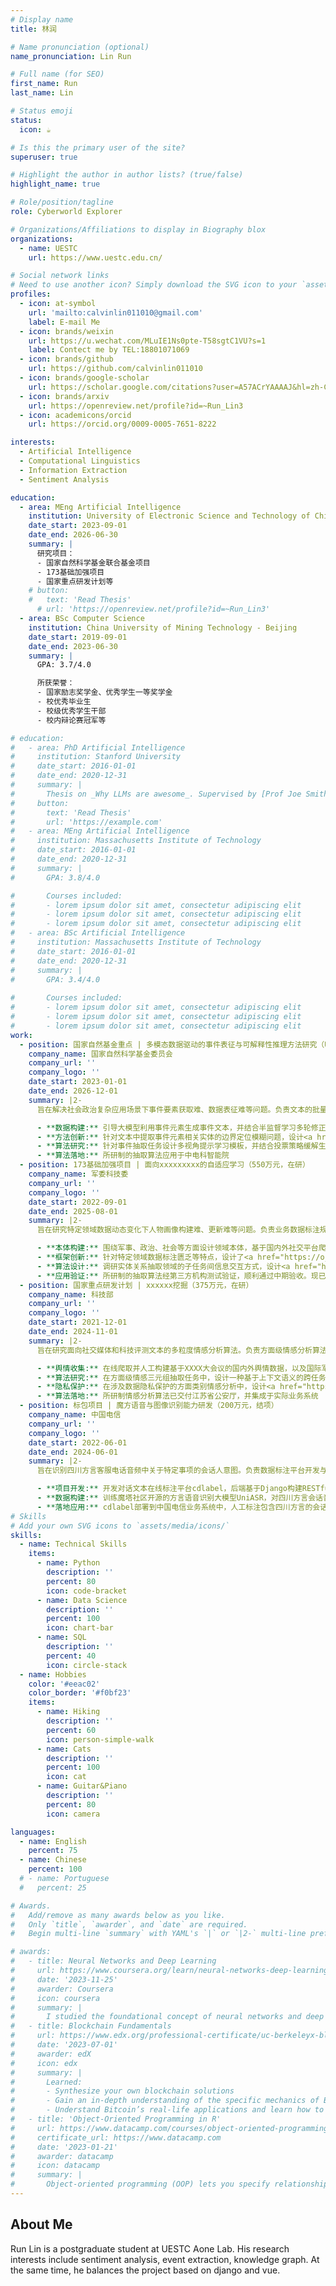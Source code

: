 ```yaml
---
# Display name
title: 林润

# Name pronunciation (optional)
name_pronunciation: Lin Run

# Full name (for SEO)
first_name: Run
last_name: Lin

# Status emoji
status:
  icon: ☕️

# Is this the primary user of the site?
superuser: true

# Highlight the author in author lists? (true/false)
highlight_name: true

# Role/position/tagline
role: Cyberworld Explorer

# Organizations/Affiliations to display in Biography blox
organizations:
  - name: UESTC
    url: https://www.uestc.edu.cn/

# Social network links
# Need to use another icon? Simply download the SVG icon to your `assets/media/icons/` folder.
profiles:
  - icon: at-symbol
    url: 'mailto:calvinlin011010@gmail.com'
    label: E-mail Me
  - icon: brands/weixin
    url: https://u.wechat.com/MLuIE1Ns0pte-T58sgtC1VU?s=1
    label: Contect me by TEL:18801071069
  - icon: brands/github
    url: https://github.com/calvinlin011010
  - icon: brands/google-scholar
    url: https://scholar.google.com/citations?user=A57ACrYAAAAJ&hl=zh-CN&oi=sra
  - icon: brands/arxiv
    url: https://openreview.net/profile?id=~Run_Lin3
  - icon: academicons/orcid
    url: https://orcid.org/0009-0005-7651-8222

interests:
  - Artificial Intelligence
  - Computational Linguistics
  - Information Extraction
  - Sentiment Analysis

education:
  - area: MEng Artificial Intelligence
    institution: University of Electronic Science and Technology of China
    date_start: 2023-09-01
    date_end: 2026-06-30
    summary: |
      研究项目：
      - 国家自然科学基金联合基金项目
      - 173基础加强项目
      - 国家重点研发计划等
    # button:
    #   text: 'Read Thesis'
      # url: 'https://openreview.net/profile?id=~Run_Lin3'
  - area: BSc Computer Science
    institution: China University of Mining Technology - Beijing
    date_start: 2019-09-01
    date_end: 2023-06-30
    summary: |
      GPA: 3.7/4.0

      所获荣誉：
      - 国家励志奖学金、优秀学生一等奖学金
      - 校优秀毕业生
      - 校级优秀学生干部
      - 校内辩论赛冠军等

# education:
#   - area: PhD Artificial Intelligence
#     institution: Stanford University
#     date_start: 2016-01-01
#     date_end: 2020-12-31
#     summary: |
#       Thesis on _Why LLMs are awesome_. Supervised by [Prof Joe Smith](https://example.com). Presented papers at 5 IEEE conferences with the contributions being published in 2 Springer journals.
#     button:
#       text: 'Read Thesis'
#       url: 'https://example.com'
#   - area: MEng Artificial Intelligence
#     institution: Massachusetts Institute of Technology
#     date_start: 2016-01-01
#     date_end: 2020-12-31
#     summary: |
#       GPA: 3.8/4.0

#       Courses included:
#       - lorem ipsum dolor sit amet, consectetur adipiscing elit
#       - lorem ipsum dolor sit amet, consectetur adipiscing elit
#       - lorem ipsum dolor sit amet, consectetur adipiscing elit
#   - area: BSc Artificial Intelligence
#     institution: Massachusetts Institute of Technology
#     date_start: 2016-01-01
#     date_end: 2020-12-31
#     summary: |
#       GPA: 3.4/4.0
      
#       Courses included:
#       - lorem ipsum dolor sit amet, consectetur adipiscing elit
#       - lorem ipsum dolor sit amet, consectetur adipiscing elit
#       - lorem ipsum dolor sit amet, consectetur adipiscing elit
work:
  - position: 国家自然基金重点 | 多模态数据驱动的事件表征与可解释性推理方法研究（U22B2061，252万元，在研）
    company_name: 国家自然科学基金委员会
    company_url: ''
    company_logo: ''
    date_start: 2023-01-01
    date_end: 2026-12-01
    summary: |2-
      旨在解决社会政治复杂应用场景下事件要素获取难、数据表征难等问题。负责文本的批量化数据标注与知识抽取算法研究

      - **数据构建:** 引导大模型利用事件元素生成事件文本，并结合半监督学习多轮修正标注实现批量化数据标注，构建超5000条实例的社会事件数据集        
      - **方法创新:** 针对文本中提取事件元素相关实体的边界定位模糊问题，设计<a href="https://scholar.google.com/citations?view_op=view_citation&hl=zh-CN&user=A57ACrYAAAAJ&citation_for_view=A57ACrYAAAAJ:2osOgNQ5qMEC">基于自适应语义区分模块和边界过滤模块的命名实体识别模型</a>，相较当前SOTA方法提升超1.5%
      - **算法研究:** 针对事件抽取任务设计多视角提示学习模板，并结合投票策略缓解生成式模型对单一固定提示模板的过度依赖，降低对不同领域手工设计模板的成本
      - **算法落地:** 所研制的抽取算法应用于中电科智能院
  - position: 173基础加强项目 | 面向xxxxxxxxx的自适应学习（550万元，在研）
    company_name: 军委科技委
    company_url: ''
    company_logo: ''
    date_start: 2022-09-01
    date_end: 2025-08-01
    summary: |2-
      旨在研究特定领域数据动态变化下人物画像构建难、更新难等问题。负责业务数据标注规范制定与自适应抽取算法研究

      - **本体构建:** 围绕军事、政治、社会等方面设计领域本体，基于国内外社交平台爬取的新闻数据构建超8000条实例的领域数据集
      - **框架创新:** 针对特定领域数据标注匮乏等特点，设计了<a href="https://ojs.aaai.org/index.php/AAAI/article/view/29838">基于对比学习的大规模预训练语言模型的关系抽取框架</a>，在零样本关系抽取任务上相较当前SOTA方法提升超10%
      - **算法设计:** 调研实体关系抽取领域的子任务间信息交互方式，设计<a href="https://aclanthology.org/2024.lrec-main.1343">协同交互算法</a>。相较当前SOTA方法提升超2%
      - **应用验证:** 所研制的抽取算法经第三方机构测试验证，顺利通过中期验收。现已交付XX部队，并集成于实际业务系统
  - position: 国家重点研发计划 | xxxxxx挖掘（375万元，在研）
    company_name: 科技部
    company_url: ''
    company_logo: ''
    date_start: 2021-12-01
    date_end: 2024-11-01
    summary: |2-
      旨在研究面向社交媒体和科技评测文本的多粒度情感分析算法。负责方面级情感分析算法研究

      - **舆情收集:** 在线爬取并人工构建基于XXXX大会议的国内外舆情数据，以及国际军事网站、军工企业对武器的评论数据
      - **算法研究:** 在方面级情感三元组抽取任务中，设计一种基于上下文语义的跨任务交叉注意力机制，有效解决了复杂语境下的长词识别与多三元组识别问题
      - **隐私保护:** 在涉及数据隐私保护的方面类别情感分析中，设计<a href="https://www.sciencedirect.com/science/article/abs/pii/S0957417424016956">均衡数据增强机制</a>缓解来自不同数据集文本的数据异构性对联邦学习模型的影响
      - **算法落地:** 所研制情感分析算法已交付江苏省公安厅，并集成于实际业务系统
  - position: 标包项目 | 魔方语音与图像识别能力研发（200万元，结项）
    company_name: 中国电信
    company_url: ''
    company_logo: ''
    date_start: 2022-06-01
    date_end: 2024-06-01
    summary: |2-
      旨在识别四川方言客服电话音频中关于特定事项的会话人意图。负责数据标注平台开发与会话人意图识别数据集构建。

      - **项目开发:** 开发对话文本在线标注平台cdlabel，后端基于Django构建RESTful Web服务，前端基于Vue.js和Nuxt.js构建Javascript网络应用程序
      - **数据构建:** 训练魔塔社区开源的方言语音识别大模型UniASR，对四川方言会话音频进行语音转文字，获得四川电信客服通话文本，用于人工标注
      - **落地应用:** cdlabel部署到中国电信业务系统中，人工标注包含四川方言的会话人意图识别数据集，用于会话人角色识别与意图识别模型的训练
# Skills
# Add your own SVG icons to `assets/media/icons/`
skills:
  - name: Technical Skills
    items:
      - name: Python
        description: ''
        percent: 80
        icon: code-bracket
      - name: Data Science
        description: ''
        percent: 100
        icon: chart-bar
      - name: SQL
        description: ''
        percent: 40
        icon: circle-stack
  - name: Hobbies
    color: '#eeac02'
    color_border: '#f0bf23'
    items:
      - name: Hiking
        description: ''
        percent: 60
        icon: person-simple-walk
      - name: Cats
        description: ''
        percent: 100
        icon: cat
      - name: Guitar&Piano
        description: ''
        percent: 80
        icon: camera

languages:
  - name: English
    percent: 75
  - name: Chinese
    percent: 100
  # - name: Portuguese
  #   percent: 25

# Awards.
#   Add/remove as many awards below as you like.
#   Only `title`, `awarder`, and `date` are required.
#   Begin multi-line `summary` with YAML's `|` or `|2-` multi-line prefix and indent 2 spaces below.

# awards:
#   - title: Neural Networks and Deep Learning
#     url: https://www.coursera.org/learn/neural-networks-deep-learning
#     date: '2023-11-25'
#     awarder: Coursera
#     icon: coursera
#     summary: |
#       I studied the foundational concept of neural networks and deep learning. By the end, I was familiar with the significant technological trends driving the rise of deep learning; build, train, and apply fully connected deep neural networks; implement efficient (vectorized) neural networks; identify key parameters in a neural network’s architecture; and apply deep learning to your own applications.
#   - title: Blockchain Fundamentals
#     url: https://www.edx.org/professional-certificate/uc-berkeleyx-blockchain-fundamentals
#     date: '2023-07-01'
#     awarder: edX
#     icon: edx
#     summary: |
#       Learned:
#       - Synthesize your own blockchain solutions
#       - Gain an in-depth understanding of the specific mechanics of Bitcoin
#       - Understand Bitcoin’s real-life applications and learn how to attack and destroy Bitcoin, Ethereum, smart contracts and Dapps, and alternatives to Bitcoin’s Proof-of-Work consensus algorithm
#   - title: 'Object-Oriented Programming in R'
#     url: https://www.datacamp.com/courses/object-oriented-programming-with-s3-and-r6-in-r
#     certificate_url: https://www.datacamp.com
#     date: '2023-01-21'
#     awarder: datacamp
#     icon: datacamp
#     summary: |
#       Object-oriented programming (OOP) lets you specify relationships between functions and the objects that they can act on, helping you manage complexity in your code. This is an intermediate level course, providing an introduction to OOP, using the S3 and R6 systems. S3 is a great day-to-day R programming tool that simplifies some of the functions that you write. R6 is especially useful for industry-specific analyses, working with web APIs, and building GUIs.
---
```


## About Me

Run Lin is a postgraduate student at UESTC Aone Lab. His research interests include sentiment analysis, event extraction, knowledge graph. At the same time, he balances the project based on django and vue.
